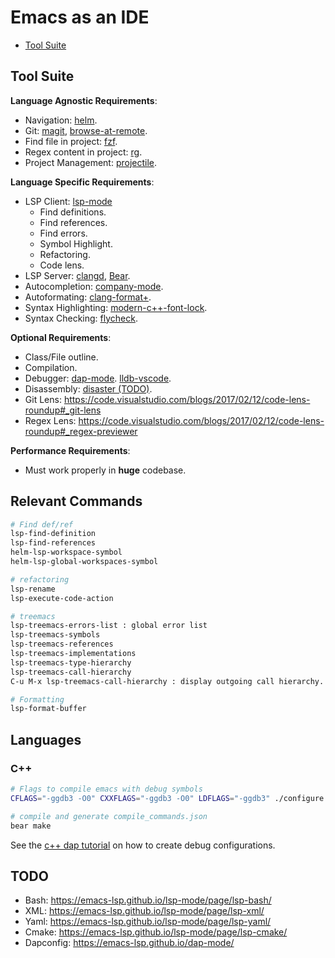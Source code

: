 # Emacs as an IDE

- [Tool Suite](#tool-suite)

## Tool Suite

**Language Agnostic Requirements**:
- Navigation: [helm](https://github.com/emacs-helm/helm).
- Git: [magit](https://magit.vc/), [browse-at-remote](https://github.com/rmuslimov/browse-at-remote).
- Find file in project: [fzf](https://github.com/bling/fzf.el).
- Regex content in project: [rg](https://github.com/dajva/rg.el).
- Project Management: [projectile](https://github.com/bbatsov/projectile).

**Language Specific Requirements**:
- LSP Client: [lsp-mode](https://github.com/emacs-lsp/lsp-mode)
  - Find definitions.
  - Find references.
  - Find errors.
  - Symbol Highlight.
  - Refactoring.
  - Code lens.
- LSP Server: [clangd](https://github.com/clangd/clangd), [Bear](https://github.com/rizsotto/Bear).
- Autocompletion: [company-mode](https://github.com/company-mode/company-mode).
- Autoformating: [clang-format+](https://github.com/SavchenkoValeriy/emacs-clang-format-plus).
- Syntax Highlighting: [modern-c++-font-lock](https://github.com/ludwigpacifici/modern-cpp-font-lock).
- Syntax Checking: [flycheck](https://github.com/flycheck/flycheck).

**Optional Requirements**:
- Class/File outline.
- Compilation.
- Debugger: [dap-mode](https://emacs-lsp.github.io/dap-mode/). [lldb-vscode](https://github.com/llvm/llvm-project/tree/master/lldb/tools/lldb-vscode).
- Disassembly: [disaster (TODO)](https://github.com/jart/disaster).
- Git Lens: https://code.visualstudio.com/blogs/2017/02/12/code-lens-roundup#_git-lens
- Regex Lens: https://code.visualstudio.com/blogs/2017/02/12/code-lens-roundup#_regex-previewer

**Performance Requirements**:
- Must work properly in **huge** codebase.


## Relevant Commands

```bash
# Find def/ref
lsp-find-definition
lsp-find-references
helm-lsp-workspace-symbol
helm-lsp-global-workspaces-symbol

# refactoring
lsp-rename
lsp-execute-code-action

# treemacs
lsp-treemacs-errors-list : global error list
lsp-treemacs-symbols
lsp-treemacs-references
lsp-treemacs-implementations
lsp-treemacs-type-hierarchy
lsp-treemacs-call-hierarchy
C-u M-x lsp-treemacs-call-hierarchy : display outgoing call hierarchy.

# Formatting
lsp-format-buffer

```

## Languages

### C++

```bash
# Flags to compile emacs with debug symbols
CFLAGS="-ggdb3 -O0" CXXFLAGS="-ggdb3 -O0" LDFLAGS="-ggdb3" ./configure

# compile and generate compile_commands.json
bear make
```

See the [c++ dap tutorial](https://emacs-lsp.github.io/lsp-mode/tutorials/CPP-guide/#debugging) on how to create debug configurations.


## TODO

- Bash: https://emacs-lsp.github.io/lsp-mode/page/lsp-bash/
- XML: https://emacs-lsp.github.io/lsp-mode/page/lsp-xml/
- Yaml: https://emacs-lsp.github.io/lsp-mode/page/lsp-yaml/
- Cmake: https://emacs-lsp.github.io/lsp-mode/page/lsp-cmake/
- Dapconfig: https://emacs-lsp.github.io/dap-mode/
